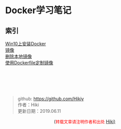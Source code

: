 # Docker学习笔记
## 索引
[Win10上安装Docker](https://github.com/Hikiy/Notes/blob/master/%E5%BC%80%E5%8F%91%E5%B7%A5%E5%85%B7/Docker/Win10%E4%B8%8A%E5%AE%89%E8%A3%85Docker.md)</br>
[镜像](https://github.com/Hikiy/Notes/blob/master/%E5%BC%80%E5%8F%91%E5%B7%A5%E5%85%B7/Docker/%E9%95%9C%E5%83%8F.md)</br>
[删除本地镜像](https://github.com/Hikiy/Notes/blob/master/%E5%BC%80%E5%8F%91%E5%B7%A5%E5%85%B7/Docker/%E5%88%A0%E9%99%A4%E6%9C%AC%E5%9C%B0%E9%95%9C%E5%83%8F.md)</br>
[使用Dockerfile定制镜像](https://github.com/Hikiy/Notes/blob/master/%E5%BC%80%E5%8F%91%E5%B7%A5%E5%85%B7/Docker/%E4%BD%BF%E7%94%A8Dockerfile%E5%AE%9A%E5%88%B6%E9%95%9C%E5%83%8F.md)</br>

<br /><br /><br /><br />
> github: https://github.com/Hikiy  
> 作者：Hiki  
> 更新日期：2019.06.11

<center>(<font color=red size=2>转载文章请注明作者和出处 </font><a href="https://github.com/Hikiy">Hiki)</a></center>  